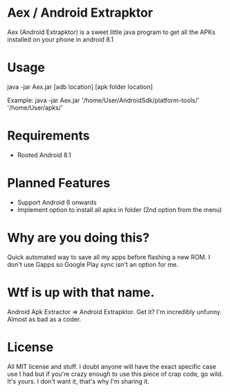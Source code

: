 # Aex / Android Extrapktor
Aex (Android Extrapktor) is a sweet little java program to get all the APKs installed on your phone in android 8.1

# Usage
java -jar Aex.jar [adb location] [apk folder location]

Example: java -jar Aex.jar '/home/User/AndroidSdk/platform-tools/' '/home/User/apks/'

# Requirements
* Rooted Android 8.1

# Planned Features
* Support Android 6 onwards
* Implement option to install all apks in folder (2nd option from the menu)

# Why are you doing this?
Quick automated way to save all my apps before flashing a new ROM. I don't use Gapps so Google Play sync isn't an option for me.

# Wtf is up with that name.
Android Apk Extractor => Android Extrapktor. Get it? I'm incredibly unfunny. Almost as bad as a coder.

# License

All MIT license and stuff. I doubt anyone will have the exact specific case use I had but if you're crazy enough to use this piece of crap code, go wild. It's yours. I don't want it, that's why I'm sharing it.
